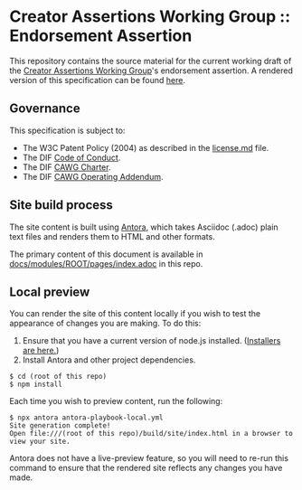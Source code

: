 # Creator Assertions Working Group :: Endorsement Assertion

This repository contains the source material for the current working draft of the [Creator Assertions Working Group](https://cawg.io/)'s endorsement assertion. A rendered version of this specification can be found [here](https://cawg.io/endorsement/).

## Governance

This specification is subject to:

* The W3C Patent Policy (2004) as described in the [license.md](./license.md) file.
* The DIF [Code of Conduct](https://bit.ly/DIF_code_of_conduct).
* The DIF [CAWG Charter](https://github.com/decentralized-identity/org/blob/main/Org%20documents/WG%20documents/DIF_CAWG_WG_charter_v1.pdf).
* The DIF [CAWG Operating Addendum](https://github.com/decentralized-identity/org/blob/main/Org%20documents/WG%20documents/DIF_CAWG_WG_Operating_Addendum_v1.pdf).

## Site build process

The site content is built using [Antora](https://antora.org), which takes Asciidoc (.adoc) plain text files and renders them to HTML and other formats.

The primary content of this document is available in [docs/modules/ROOT/pages/index.adoc](https://github.com/decentralized-identity/cawg-endorsement-assertion/blob/main/docs/modules/ROOT/pages/index.adoc) in this repo.

## Local preview

You can render the site of this content locally if you wish to test the appearance of changes you are making. To do this:

1. Ensure that you have a current version of node.js installed. ([Installers are here.](https://nodejs.org/en/download/))
2. Install Antora and other project dependencies.

```
$ cd (root of this repo)
$ npm install
```

Each time you wish to preview content, run the following:

```
$ npx antora antora-playbook-local.yml
Site generation complete!
Open file:///(root of this repo)/build/site/index.html in a browser to view your site.
```

Antora does not have a live-preview feature, so you will need to re-run this command to ensure that the rendered site reflects any changes you have made.
